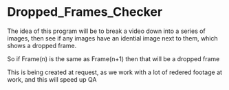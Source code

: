 # Dropped_Frames_Checker

The idea of this program will be to break a video down into a series of images, then see if any images have an idential image next to them, which shows a dropped frame.

So if Frame(n) is the same as Frame(n+1) then that will be a dropped frame

This is being created at request, as we work with a lot of redered footage at work, and this will speed up QA
